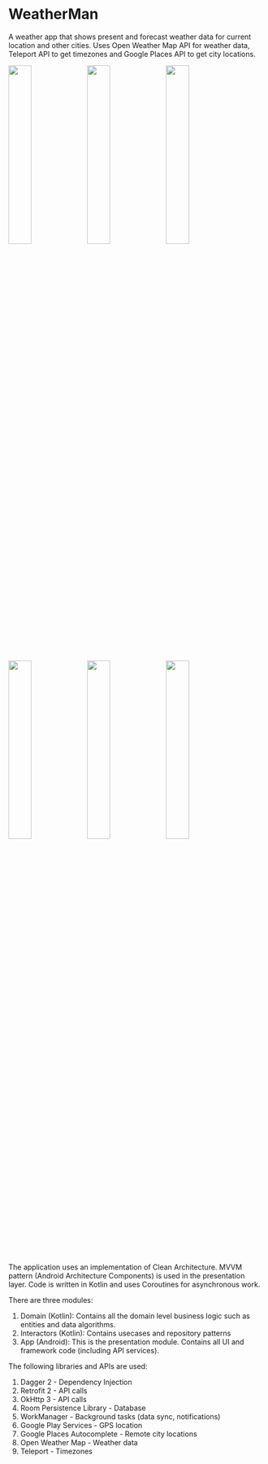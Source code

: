 # WeatherMan

A weather app that shows present and forecast weather data for current location and other cities.
Uses Open Weather Map API for weather data, Teleport API to get timezones and Google Places API to get city locations.


<img src="https://user-images.githubusercontent.com/42505064/63302701-d9283d80-c2ab-11e9-94e7-c19b06ddecb2.jpg" width="30%"></img> <img src="https://user-images.githubusercontent.com/42505064/63302702-d9283d80-c2ab-11e9-9ab2-ddb93cf2bc58.jpg" width="30%"></img> <img src="https://user-images.githubusercontent.com/42505064/63302703-d9c0d400-c2ab-11e9-9e28-47d7ad8bcb9e.jpg" width="30%"></img> <img src="https://user-images.githubusercontent.com/42505064/63302704-d9c0d400-c2ab-11e9-900c-5e464d627b35.jpg" width="30%"></img> <img src="https://user-images.githubusercontent.com/42505064/63302705-d9c0d400-c2ab-11e9-8aaa-d8b8a0c7bcd6.jpg" width="30%"></img> <img src="https://user-images.githubusercontent.com/42505064/63302706-d9c0d400-c2ab-11e9-88ed-fcdb1ee6042b.jpg" width="30%"></img> 


The application uses an implementation of Clean Architecture. 
MVVM pattern (Android Architecture Components) is used in the presentation layer.
Code is written in Kotlin and uses Coroutines for asynchronous work.

There are three modules: 
  1) Domain (Kotlin): Contains all the domain level business logic such as entities and data algorithms.
  2) Interactors (Kotlin): Contains usecases and repository patterns
  3) App (Android): This is the presentation module. Contains all UI and framework code (including API services).

The following libraries and APIs are used:
  1) Dagger 2 - Dependency Injection
  2) Retrofit 2 - API calls
  3) OkHttp 3 - API calls
  4) Room Persistence Library - Database
  5) WorkManager - Background tasks (data sync, notifications)
  6) Google Play Services - GPS location
  7) Google Places Autocomplete - Remote city locations
  8) Open Weather Map - Weather data
  9) Teleport - Timezones